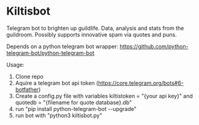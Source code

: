 # Kiltisbot

Telegram bot to brighten up guildlife.
Data, analysis and stats from the guildroom.
Possibly supports innovative spam via quotes and puns.

Depends on a python telegram bot wrapper: https://github.com/python-telegram-bot/python-telegram-bot

Usage:

1. Clone repo
2. Aquire a telegram bot api token (https://core.telegram.org/bots#6-botfather)
3. Create a config.py file with variables kiltistoken = "{your api key}" and quotedb = "{filename for quote database}.db"
4. run "pip install python-telegram-bot --upgrade"
5. run bot with "python3 kiltisbot.py"
